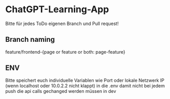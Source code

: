 # ChatGPT-Learning-App

Bitte für jedes ToDo eigenen Branch und Pull request!

## Branch naming
feature/frontend-{page or feature or both: page-feature}

## ENV

Bitte speichert euch individuelle Variablen wie Port oder lokale Netzwerk IP (wenn localhost oder 10.0.2.2 nicht klappt) in die .env damit nicht bei jedem push die api calls gechanged werden müssen in dev
